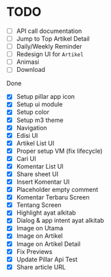 # TODO
- [ ] API call documentation
- [ ] Jump to Top Artikel Detail
- [ ] Daily/Weekly Reminder
- [ ] Redesign UI for `Artikel`
- [ ] Animasi
- [ ] Download

Done
- [x] Setup pillar app icon
- [x] Setup ui module
- [x] Setup color
- [x] Setup m3 theme
- [x] Navigation
- [x] Edisi UI
- [x] Artikel List UI
- [x] Proper setup VM (fix lifecycle)
- [x] Cari UI
- [x] Komentar List UI
- [x] Share sheet UI
- [x] Insert Komentar UI
- [x] Placeholder empty comment
- [x] Komentar Terbaru Screen
- [x] Tentang Screen
- [x] Highlight ayat alkitab
- [x] Dialog & app intent ayat alkitab
- [x] Image on Utama
- [x] Image on Artikel
- [x] Image on Artikel Detail
- [x] Fix Previews
- [x] Update Pillar Api Test
- [x] Share article URL
